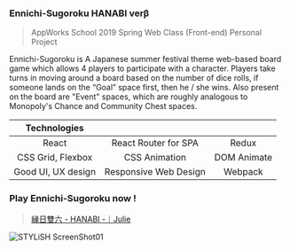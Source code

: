### Ennichi-Sugoroku HANABI verβ

> AppWorks School 2019 Spring Web Class (Front-end) Personal Project

Ennichi-Sugoroku is A Japanese summer festival theme web-based board game which allows 4 players to participate with a character. Players take turns in moving around a board based on the number of dice rolls, if someone lands on the “Goal” space first, then he / she wins. Also present on the board are "Event" spaces, which are roughly analogous to Monopoly's Chance and Community Chest spaces.

| Technologies  |                            |                  |
|:-------------:|:--------------------------:|:----------------:|
| React              | React Router for SPA  | Redux            |
| CSS Grid, Flexbox  | CSS Animation         | DOM Animate      |
| Good UI, UX design | Responsive Web Design | Webpack          |

### Play Ennichi-Sugoroku now !

> [縁日雙六 - HANABI -｜Julie](https://julieliao.github.io/Ennichi-Sugoroku)

![STYLiSH ScreenShot01](https://raw.github.com/julieliao/Ennichi-Sugoroku/master/sample/sample-intro.png)
